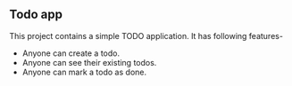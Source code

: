 ## Todo app

This project contains a simple TODO application.
It has following features-

- Anyone can create a todo.
- Anyone can see their existing todos.
- Anyone can mark a todo as done.